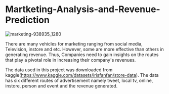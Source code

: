 # Martketing-Analysis-and-Revenue-Prediction

![marketing-938935_1280](https://github.com/Tshifhumulo10/Martketing-Analysis-and-Revenue-Prediction/assets/115041717/3bd4eb4c-94af-4d4c-8db9-c975c38ff928)

There are many vehicles for marketing ranging from social media, Television, instore and etc. However, some are more effective than others in generating revenue. Thus, Companies need to gain insights on the routes that play a pivotal role in  increasing their company's revenues.  

The data used in this project was downloaded from kaggle(https://www.kaggle.com/datasets/irisfanfan/store-data). The data has six different routes of advertisement namely tweet, local tv, online, instore, person and event and the revenue generated. 

